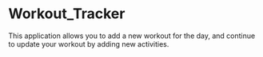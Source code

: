 # Workout_Tracker

This application allows you to add a new workout for the day, and continue to update your workout by adding new activities.

